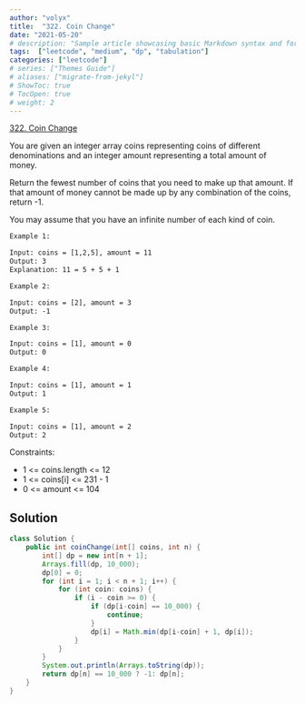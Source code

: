 ```yaml
---
author: "volyx"
title:  "322. Coin Change"
date: "2021-05-20"
# description: "Sample article showcasing basic Markdown syntax and formatting for HTML elements."
tags:  ["leetcode", "medium", "dp", "tabulation"]
categories: ["leetcode"]
# series: ["Themes Guide"]
# aliases: ["migrate-from-jekyl"]
# ShowToc: true
# TocOpen: true
# weight: 2
---
```


[322. Coin Change](https://leetcode.com/problems/word-break/)

You are given an integer array coins representing coins of different denominations and an integer amount representing a total amount of money.

Return the fewest number of coins that you need to make up that amount. If that amount of money cannot be made up by any combination of the coins, return -1.

You may assume that you have an infinite number of each kind of coin.

```txt
Example 1:

Input: coins = [1,2,5], amount = 11
Output: 3
Explanation: 11 = 5 + 5 + 1

Example 2:

Input: coins = [2], amount = 3
Output: -1

Example 3:

Input: coins = [1], amount = 0
Output: 0

Example 4:

Input: coins = [1], amount = 1
Output: 1

Example 5:

Input: coins = [1], amount = 2
Output: 2
```

Constraints:

- 1 <= coins.length <= 12
- 1 <= coins[i] <= 231 - 1
- 0 <= amount <= 104

## Solution

```java
class Solution {
    public int coinChange(int[] coins, int n) {
        int[] dp = new int[n + 1];
        Arrays.fill(dp, 10_000);
        dp[0] = 0;
        for (int i = 1; i < n + 1; i++) {
            for (int coin: coins) {
                if (i - coin >= 0) {
                    if (dp[i-coin] == 10_000) {
                        continue;
                    }
                    dp[i] = Math.min(dp[i-coin] + 1, dp[i]);
                }
            }
        }
        System.out.println(Arrays.toString(dp));
        return dp[n] == 10_000 ? -1: dp[n];
    }
}
```
